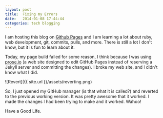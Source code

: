 ```yaml
---
layout: post
title:  Fixing my Errors
date:   2014-01-08 17:44:44
categories: tech blogging
---
```


I am hosting this blog on [Github Pages](http://pages.github.com) and I am learning a lot about ruby, web development, git, commits, pulls, and more. There is still a lot I don't know, but it is fun to learn about it. 

Today, my page build failed for some reason, I think because I was using [prose.io](http://prose.io) (a web site designed to edit GitHub Pages instead of reserving a Jekyll server and committing the changes). I broke my web site, and I didn't know what I did. 

![Revert]({{ site.url }}/assets/reverting.png)

So, I just opened my GitHub manager (is that what it is called?) and reverted to the previous working version. It was pretty awesome that it worked. I made the changes I had been trying to make and it worked. Wahoo!

Have a Good Life.